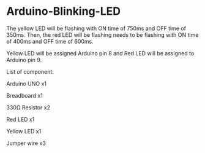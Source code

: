 # Arduino-Blinking-LED
The yellow LED will be flashing with ON time of 750ms and OFF time of 350ms. Then, the red LED will be flashing needs to be flashing with ON time of 400ms and OFF time of 600ms.

Yellow LED will be assigned Arduino pin 8 and Red LED will be assigned to Arduino pin 9.



List of component:

Arduino UNO        x1

Breadboard         x1

330Ω Resistor      x2

Red LED            x1

Yellow LED         x1

Jumper wire        x3
